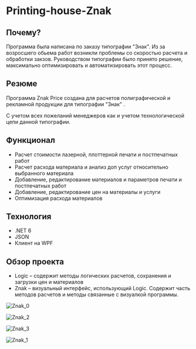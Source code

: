 # Printing-house-Znak
## Почему?
Программа была написана по заказу типографии "Знак".
 Из за возросшего обьема работ возникли проблемы со скоростью расчета и обработки закзов. 
Руководством типографии было принято решение, максимально оптимизировать и автоматизировать этот процесс.

## Резюме
Программа Znak Price создана для расчетов полиграфической и рекламной продукции для типографии "Знак" .

С учетом всех пожеланий менеджеров как и учетом технологической цепи данной типографии.

## Функционал
- Расчет стоимости лазерной, плоттерной печати и постпечатных работ
- Расчет расхода материала и анализ доп услуг относительно выбранного материала
- Добавление, редактирование материалов и параметров печати и постпечатных работ
- Добавление, редактирование цен на материалы и услуги
- Оптимизация расхода материалов

## Технология
- .NET 6
- JSON
- Клиент на WPF

## Обзор проекта
- Logic – содержит методы логических расчетов, сохранения и загрузки цен и материалов
- Znak – визуальный интерфейс, использующий Logic. Содержит часть методов расчетов и методы связанные с визуалкой программы.

![Znak_0](https://github.com/LeontyMishurov1/Printing-house-Znak/assets/93088323/46ee96ae-0134-4175-a8cc-f0c407f4d7be)

![Znak_2](https://github.com/LeontyMishurov1/Printing-house-Znak/assets/93088323/d1367fad-3cca-40a7-8943-c911203a595c)

![Znak_3](https://github.com/LeontyMishurov1/Printing-house-Znak/assets/93088323/2b2de7a2-9ba1-4687-9188-ae52297b0009)

![Znak_1](https://github.com/LeontyMishurov1/Printing-house-Znak/assets/93088323/227f415b-4db9-438f-af38-e35b23edfed9)
